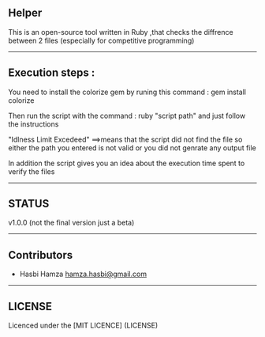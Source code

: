 ## Helper
This is an open-source tool written in Ruby ,that  checks the diffrence between 2 files (especially for competitive programming) 

---
## Execution steps :

You need to install the colorize gem by runing this command : gem install colorize

Then run the script with the command : ruby "script path" and just follow the instructions 

"Idlness Limit Excedeed" ==>means that the script did not find the file so either the path you entered is not valid or you did not genrate any output file
                            
     
In addition the script gives you an idea about the execution time spent to verify the files                       


---

## STATUS

v1.0.0 (not the final version just a beta)


---

## Contributors
- Hasbi Hamza <hamza.hasbi@gmail.com> 


---
## LICENSE

Licenced under the [MIT LICENCE] (LICENSE)
